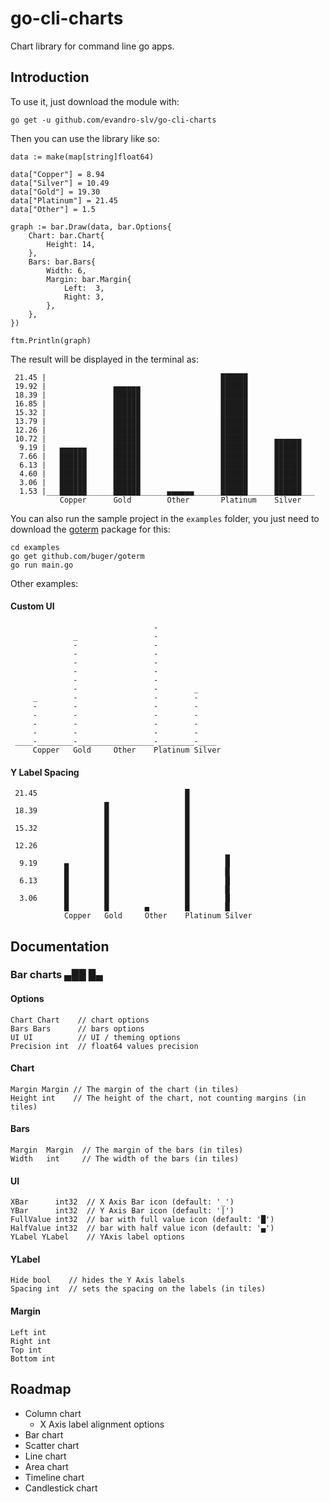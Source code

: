 # go-cli-charts

Chart library for command line go apps.

## Introduction

To use it, just download the module with:

    go get -u github.com/evandro-slv/go-cli-charts

Then you can use the library like so:

    data := make(map[string]float64)
    
    data["Copper"] = 8.94
    data["Silver"] = 10.49
    data["Gold"] = 19.30
    data["Platinum"] = 21.45
    data["Other"] = 1.5
    
    graph := bar.Draw(data, bar.Options{
        Chart: bar.Chart{
            Height: 14,
        },
        Bars: bar.Bars{
            Width: 6,
            Margin: bar.Margin{
                Left:  3,
                Right: 3,
            },
        },
    })
    
    ftm.Println(graph)

The result will be displayed in the terminal as:

     21.45 |                                       ██████               
     19.92 |               ▄▄▄▄▄▄                  ██████               
     18.39 |               ██████                  ██████               
     16.85 |               ██████                  ██████               
     15.32 |               ██████                  ██████               
     13.79 |               ██████                  ██████               
     12.26 |               ██████                  ██████               
     10.72 |               ██████                  ██████      ▄▄▄▄▄▄   
      9.19 |   ▄▄▄▄▄▄      ██████                  ██████      ██████   
      7.66 |   ██████      ██████                  ██████      ██████   
      6.13 |   ██████      ██████                  ██████      ██████   
      4.60 |   ██████      ██████                  ██████      ██████   
      3.06 |   ██████      ██████                  ██████      ██████   
      1.53 |___██████______██████______▄▄▄▄▄▄______██████______██████___
               Copper      Gold        Other       Platinum    Silver   

You can also run the sample project in the `examples` folder, you just need to download the [goterm](github.com/buger/goterm) package for this:

    cd examples
    go get github.com/buger/goterm
    go run main.go

Other examples:

#### Custom UI
    
                                    -             
                  _                 -             
                  -                 -             
                  -                 -             
                  -                 -             
                  -                 -             
                  -                 -             
                  -                 -        _    
         _        -                 -        -    
         -        -                 -        -    
         -        -                 -        -    
         -        -                 -        -    
         -        -                 -        -    
     ____-________-_________________-________-____
         Copper   Gold     Other    Platinum Silver   
    
#### Y Label Spacing
    
     21.45                                 █             
                         ▄                 █             
     18.39               █                 █             
                         █                 █             
     15.32               █                 █             
                         █                 █             
     12.26               █                 █             
                         █                 █        ▄    
      9.19      ▄        █                 █        █    
                █        █                 █        █    
      6.13      █        █                 █        █    
                █        █                 █        █    
      3.06      █        █                 █        █    
                █        █        ▄        █        █    
                Copper   Gold     Other    Platinum Silver
          
## Documentation

### Bar charts ▄██ █▄

#### Options

    Chart Chart    // chart options
    Bars Bars      // bars options
    UI UI          // UI / theming options
    Precision int  // float64 values precision

#### Chart

    Margin Margin // The margin of the chart (in tiles)
    Height int    // The height of the chart, not counting margins (in tiles)

#### Bars

    Margin  Margin  // The margin of the bars (in tiles)
    Width   int     // The width of the bars (in tiles)

#### UI

    XBar      int32  // X Axis Bar icon (default: '_')
    YBar      int32  // Y Axis Bar icon (default: '|')
    FullValue int32  // bar with full value icon (default: '█')
    HalfValue int32  // bar with half value icon (default: '▄')
    YLabel YLabel    // YAxis label options

#### YLabel

    Hide bool    // hides the Y Axis labels
    Spacing int  // sets the spacing on the labels (in tiles)

#### Margin

    Left int
    Right int
    Top int
    Bottom int


## Roadmap

- Column chart
    - X Axis label alignment options
- Bar chart
- Scatter chart
- Line chart
- Area chart
- Timeline chart
- Candlestick chart
